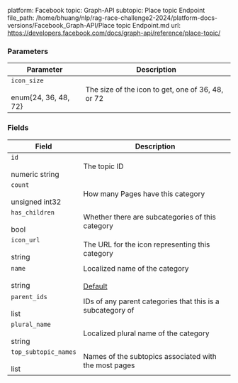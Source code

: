 platform: Facebook
topic: Graph-API
subtopic: Place topic Endpoint
file_path: /home/bhuang/nlp/rag-race-challenge2-2024/platform-docs-versions/Facebook_Graph-API/Place topic Endpoint.md
url: https://developers.facebook.com/docs/graph-api/reference/place-topic/

### Parameters

| Parameter | Description |
| --- | --- |
| `icon_size`<br><br>enum{24, 36, 48, 72} | The size of the icon to get, one of 36, 48, or 72 |

### Fields

| Field | Description |
| --- | --- |
| `id`<br><br>numeric string | The topic ID |
| `count`<br><br>unsigned int32 | How many Pages have this category |
| `has_children`<br><br>bool | Whether there are subcategories of this category |
| `icon_url`<br><br>string | The URL for the icon representing this category |
| `name`<br><br>string | Localized name of the category<br><br>[Default](https://developers.facebook.com/docs/graph-api/using-graph-api/#fields) |
| `parent_ids`<br><br>list<id> | IDs of any parent categories that this is a subcategory of |
| `plural_name`<br><br>string | Localized plural name of the category |
| `top_subtopic_names`<br><br>list<string> | Names of the subtopics associated with the most pages |